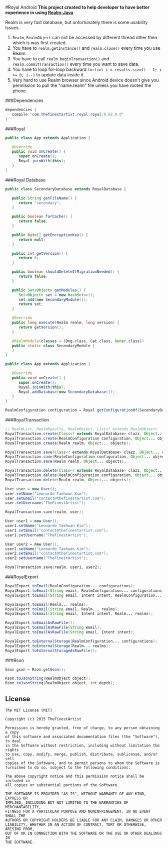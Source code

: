 #Royal Android
**This project created to help developer to have better experience in using [Realm-Java](https://github.com/realm/realm-java)**

Realm is very fast database, but unfortunately there is some usability issues.

1. `Realm`, `RealmObject` can not be accessed by different thread other then which is was first created.
2. You have to `realm.getInstance()` and `realm.close()` every time you use Realm.
3. You have to call `realm.beginTransaction()` and `realm.commitTransaction()` every time you want to save data.
4. You have to loop for-loop backward `for(int i = results.size() - 1; i >= 0; i--)` to update data inside it.
5. Very hard to use Realm browser since Android device doesn't give you permission to pull the "name.realm" file unless you have rooted the phone.

###Dependencies
```java
dependencies {
   compile 'com.thefinestartist.royal:royal:0.82.0.0'
}
```


###Royal
```java
public class App extends Application {

   @Override
   public void onCreate() {
      super.onCreate();
      Royal.joinWith(this);
   }
}
```

###Royal Database
```java
public class SecondaryDatabase extends RoyalDatabase {

   public String getFileName() {
      return "secondary";
   }

   public boolean forCache() {
      return false;
   }

   public byte[] getEncryptionKey() {
      return null;
   }

   public int getVersion() {
      return 0;
   }

   public boolean shouldDeleteIfMigrationNeeded() {
      return false;
   }

   public Set<Object> getModules() {
      Set<Object> set = new HashSet<>();
      set.add(new SecondaryModule());
      return set;
   }

   @Override
   public long execute(Realm realm, long version) {
      return getVersion();
   }

   @RealmModule(classes = {Dog.class, Cat.class, Owner.class})
   public static class SecondaryModule {
   }
}

public class App extends Application {

   @Override
   public void onCreate() {
      super.onCreate();
      Royal.joinWith(this);
      Royal.addDatabase(new SecondaryDatabase());
   }
}
```

```java
RealmConfiguration configuration = Royal.getConfigurationOf(SecondaryDatabase.class);
```

###RoyalTransaction
```java
// RealmList, RealmResults, RealmObject, List<? extends RealmObject>
RoyalTransaction.create(Class<? extends RoyalDatabase> clazz, Object... objects);
RoyalTransaction.create(RealmConfiguration configuration, Object... objects);
RoyalTransaction.create(Realm realm, Object... objects);

RoyalTransaction.save(Class<? extends RoyalDatabase> clazz, Object... objects);
RoyalTransaction.save(RealmConfiguration configuration, Object... objects);
RoyalTransaction.save(Realm realm, Object... objects);

RoyalTransaction.delete(Class<? extends RoyalDatabase> clazz, Object... objects);
RoyalTransaction.delete(RealmConfiguration configuration, Object... objects);
RoyalTransaction.delete(Realm realm, Object... objects);
```

```java
User user = new User();
user.setName("Leonardo Taehwan Kim");
user.setEmail("contact@thefinestartist.com");
user.setUsername("TheFinestArtist");

RoyalTransaction.save(realm, user);
```

```java
User user1 = new User();
user1.setName("Leonardo Taehwan Kim");
user1.setEmail("contact@thefinestartist.com");
user1.setUsername("TheFinestArtist");

User user2 = new User();
user2.setName("Leonardo Taehwan Kim");
user2.setEmail("contact@thefinestartist.com");
user2.setUsername("TheFinestArtist");

RoyalTransaction.save(realm, user1, user2);
```

###RoyalExport
```java
RoyalExport.toEmail(RealmConfiguration... configurations);
RoyalExport.toEmail(String email, RealmConfiguration... configurations);
RoyalExport.toEmail(String email, Intent intent, RealmConfiguration... configurations);

RoyalExport.toEmail(Realm... realms);
RoyalExport.toEmail(String email, Realm... realms);
RoyalExport.toEmail(String email, Intent intent, Realm... realms);

RoyalExport.toEmailAsRawFile();
RoyalExport.toEmailAsRawFile(String email);
RoyalExport.toEmailAsRawFile(String email, Intent intent);

RoyalExport.toExternalStorage(RealmConfiguration... configurations);
RoyalExport.toExternalStorage(Realm... realms);
RoyalExport.toExternalStorageAsRawFile();
```

###Rson
```java
Gson gson = Rson.getGson();

Rson.toJsonString(RealmObject object);
Rson.toJsonString(RealmObject object, int depth);
```


## License
```
The MIT License (MIT)

Copyright (c) 2015 TheFinestArtist

Permission is hereby granted, free of charge, to any person obtaining a copy
of this software and associated documentation files (the "Software"), to deal
in the Software without restriction, including without limitation the rights
to use, copy, modify, merge, publish, distribute, sublicense, and/or sell
copies of the Software, and to permit persons to whom the Software is
furnished to do so, subject to the following conditions:

The above copyright notice and this permission notice shall be included in
all copies or substantial portions of the Software.

THE SOFTWARE IS PROVIDED "AS IS", WITHOUT WARRANTY OF ANY KIND, EXPRESS OR
IMPLIED, INCLUDING BUT NOT LIMITED TO THE WARRANTIES OF MERCHANTABILITY,
FITNESS FOR A PARTICULAR PURPOSE AND NONINFRINGEMENT. IN NO EVENT SHALL THE
AUTHORS OR COPYRIGHT HOLDERS BE LIABLE FOR ANY CLAIM, DAMAGES OR OTHER
LIABILITY, WHETHER IN AN ACTION OF CONTRACT, TORT OR OTHERWISE, ARISING FROM,
OUT OF OR IN CONNECTION WITH THE SOFTWARE OR THE USE OR OTHER DEALINGS IN
THE SOFTWARE.
```
